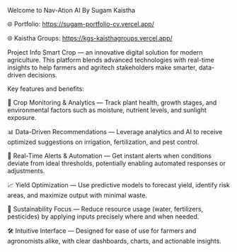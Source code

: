 Welcome to Nav-Ation AI
By Sugam Kaistha

🌐 Portfolio: https://sugam-portfolio-cv.vercel.app/

🌐 Kaistha Groups: https://kgs-kaisthagroups.vercel.app/

Project Info
Smart Crop — an innovative digital solution for modern agriculture. This platform blends advanced technologies with real-time insights to help farmers and agritech stakeholders make smarter, data-driven decisions.

Key features and benefits:

🌱 Crop Monitoring & Analytics — Track plant health, growth stages, and environmental factors such as moisture, nutrient levels, and sunlight exposure.

📊 Data-Driven Recommendations — Leverage analytics and AI to receive optimized suggestions on irrigation, fertilization, and pest control.

🔄 Real-Time Alerts & Automation — Get instant alerts when conditions deviate from ideal thresholds, potentially enabling automated responses or adjustments.

📈 Yield Optimization — Use predictive models to forecast yield, identify risk areas, and maximize output with minimal waste.

🌿 Sustainability Focus — Reduce resource usage (water, fertilizers, pesticides) by applying inputs precisely where and when needed.

🛠️ Intuitive Interface — Designed for ease of use for farmers and agronomists alike, with clear dashboards, charts, and actionable insights.